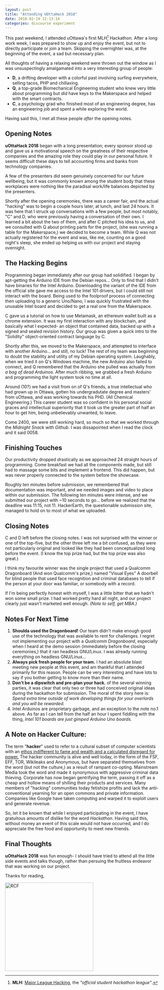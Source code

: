 ```yaml
---
layout: post
title: "Attending UOttaHack 2018"
date: 2018-02-19 12:13:14
categories: discourse experiment
---
```

This past weekend, I attended uOttawa's first MLH[^1] Hackathon. After a long work week, I was prepared to show up and enjoy the event, but not to directly participate or join a team. Skipping the overnighter was, at the beginning of the event, a sad but necessary plan.

All thoughts of having a relaxing weekend were thrown out the window as I was unsuspectingly amalgamated into a very interesting group of people:
- **D**, a drifting developer with a colorful past involving surfing everywhere, selling tacos, PHP and chillaxing.
- **Q**, a top-grade Biomechanical Engineering student who knew very little about programming but *did* have keys to the Makerspace and helped with the smart contracts.
- **C**, a psychology grad who finished most of an engineering degree, has an engineering job and spent a while exploring the world.

Having said this, I met all these people *after* the opening notes.

## Opening Notes

**uOttaHack 2018** began with a long presentation; every sponsor stood up and gave us a motivational speech on the greatness of their respective companies and the amazing role they could play in our personal future. It seems difficult these days to tell accounting firms and banks from technology companies.

A few of the presenters did seem genuinely concerned for our future wellbeing, but it was commonly known among the student body that these workplaces were nothing like the paradisal work/life balances depicted by the presenters.

Shortly after the opening ceremonies, there was a career fair, and the actual "hacking" was to begin a couple hours later, at lunch, and last 24 hours. It was here that I struck up conversations with a few people, but most notably, "C" and D, who were previously having a conversation of their own. I learned a bit about the two of them, and after C pitched his idea to us, and we consulted with Q about printing parts for the project, (she was running a table for the Makerspace,) we decided to become a team. While Q was not actually registered for the event and was, like me, counting on a good night's sleep, she ended up helping us with our project and staying overnight.

## The Hacking Begins

Programming began immediately after our group had solidified. I began by apt-getting the Arduino IDE from the Debian repos... Only to find that I didn't have binaries for the Intel Arduino. Downloading the variant of the IDE from the official site gave me access to the Intel 101 drivers, but I could still not interact with the board. Being used to the foolproof process of connecting then uploading to a generic Uno/Nano, I was quickly frustrated with the unusable Intel board and decided to get a real one from the Makerspace.

C gave us a tutorial on how to use Metamask, an ethereum wallet built as a chrome extension. It was my first interaction with any blockchain, and basically what I expected- an object that contained data, backed up with a signed and sealed revision history. Our group was given a quick intro to the "Solidity" object-oriented contract language by C.

Shortly after this, we moved to the Makerspace, and attempted to interface with another Arduino... and still, no luck! The rest of my team was beginning to doubt the stability and utility of my Debian operating system. Laughably, when we tried it on Q's Windows machine, the new Arduino also failed to connect, and Q remembered that the Arduino she pulled was actually from *a bag of dead Arduinos.* After much ribbing, we grabbed a fresh Arduino and programming the light system took no time at all.  

Around (10?) we had a visit from on of Q's friends, a true intellectual who had grown up in Ottawa, gotten his undergradutate degree and masters' from uOttawa, and was working towards his PHD. (All Chemical Engineering.) This career student was so confident in his personal social graces and intellectual superiority that it took us the greater part of half an hour to get him, being unbelievably unwanted, to leave.

Come 2400, we were still working hard, so much so that we worked through the *Midnight Snack with Github*. I was dissapointed when I read the clock and it said 0058.

## Finishing Touches

Our productivity dropped drastically as we approached 24 straight hours of programming. Come breakfast we had all the components made, but still had to massage some bits and implement a frontend. This did happen, but was never properly connected to the system before the showcase.

Roughly ten minutes before submission, we remembered that documentation was important, and we needed images and video to place within our submission. The following ten minutes were intense, and we submitted our project with ~10 seconds to go... before we realized that the deadline was 11:15, not 11. HackerEarth, the questionable submission site, managed to hold on to most of what we uploaded.

## Closing Notes

C and D left before the closing notes. I was not surprised with the winner or one of the top-five, but the other three left me a bit confused, as they were not particulariy original and looked like they had been conceptualized long before the event. (I know the top prize had, but the top prize was also great.)

I think my favourite winner was the single project that used a Qualcomm Dragonboard (And won Qualcomm's prize,) named "Visual Eyes" A doorbell for blind people that used face recognition and criminal databases to tell if the person at your door was familiar, or somebody with a record.

If I'm being perfectly honest with myself, I was a little bitter that we hadn't won some small prize. I had worked pretty hard all night, and our project clearly just wasn't marketed well enough. *(Note to self, get MBA.)*

## Notes For Next Time

1. **Shoulda used the Dragonboard!** Our team didn't make enough good use of the technology that was available to rent for challenges. I regret not implementing our project with a *Qualcomm Dragonboard*, especially when I heard at the demo session (immediately before the closing ceremonies,) that it ran headless GNU/Linux. I was already running everything on headless GNU/Linux...
2. **Always pick fresh people for your team.** I had an absolute blast meeting new people at this event, and am thankful that I attended primarily for this reason. People can be very interesting and have lots to say if you bother getting to know more than their name.
3. **Don't be a dipswitch and pre-plan your hack.** of the several winning parties, it was clear that only two or three had conceived original ideas during the hackathon for submission. The moral of the story here is: *Spend extra time outside of work developing things for your overlords and you will be rewarded.*
4. Intel Arduinos are proprietary garbage, and an exception to the note no.1 above. As far as I can tell from the half an hour I spent fiddling with the thing, *Intel 101 boards are just gimped Arduino Uno boards.*

## A Note on Hacker Culture:

The term "**hacker**" used to refer to a cultural subset of computer scientists with an [ethos indifferent to fame and wealth and a calculated disregard for power.](https://aeon.co/essays/how-yuppies-hacked-the-original-hacker-ethos) The hacker community is alive and well today, in the form of the FSF, EFF, TOR, Wikileaks and Anonymous, but have separated themselves from the word (but not the culture,) as a result of rampant co-opting. Mainstream Media took the word and made it synonymous with aggressive criminal data thieving. Corporate has now began gentrifying the term, passing it off as a cheap and hollow means of shilling their products and services. Many members of "hacking" communities today fetishize profits and lack the anti-conventional yearning for an open commons and private information. Companies like Google have taken computing and warped it to exploit users and generate revenue.

So, let it be known that while I enjoyed participating in the event, I have gratuitous amounts of dislike for the word *Hackathon*. Having said this, without money an event of this scale would not have occurred, and I do appreciate the free food and opportunity to meet new friends.

## Final Thoughts

**uOttaHack 2018** was fun enough- I should have tried to attend all the little side events and talks though, rather than persuing the fruitless endeavor that was working on our project.  

Thanks for reading,

<img src="{{ site.url }}/assets/art/s.png" alt="RCF" style="border-radius:0; width: 289px;"/>

[^1]: **MLH:** [Major League Hacking](https://mlh.io/), the *"official student hackathon league"*.
